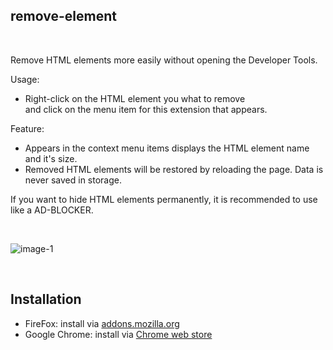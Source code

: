 ## remove-element

<br/>

Remove HTML elements more easily without opening the Developer Tools.

Usage:  
* Right-click on the HTML element you what to remove  
  and click on the menu item for this extension that appears.

Feature:  
* Appears in the context menu items displays the HTML element name and it's size.
* Removed HTML elements will be restored by reloading the page. Data is never saved in storage.

If you want to hide HTML elements permanently, it is recommended to use like a AD-BLOCKER.

<br/>

![image-1](https://raw.githubusercontent.com/saihon/remove-element/master/img/img-400x320.png)

<br/>

## Installation

* FireFox: install via [addons.mozilla.org](https://addons.mozilla.org/en-US/firefox/addon/remove-element/)
* Google Chrome: install via [Chrome web store](https://chrome.google.com/webstore/detail/removeelement/jjhnenbbbbgojdbealmpdkmbkbnmeimf)

<br/>
<br/>
